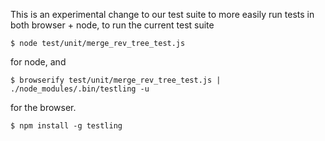 This is an experimental change to our test suite to more easily
run tests in both browser + node, to run the current test suite

    $ node test/unit/merge_rev_tree_test.js

for node, and

    $ browserify test/unit/merge_rev_tree_test.js | ./node_modules/.bin/testling -u

for the browser.

    $ npm install -g testling
